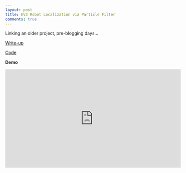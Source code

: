 ```yaml
---
layout: post
title: EV3 Robot Localization via Particle Filter
comments: true
---
```


Linking an older project, pre-blogging days...

[Write-up](https://github.com/jamesjackson/ev3-localization/blob/master/overview.md) 

[Code](https://github.com/jamesjackson/ev3-localization/blob/master/ev3_wall_trace_localize.py)


**Demo**

<iframe width="560" height="315" src="https://www.youtube.com/embed/B75ZlMHv8HU" frameborder="0" allowfullscreen></iframe>
